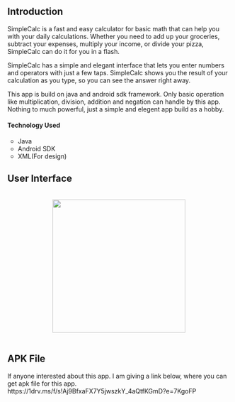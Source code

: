 <h2>Introduction</h2>
SimpleCalc is a fast and easy calculator for basic math that can help you with your daily calculations. Whether you need to add up your groceries, subtract your expenses, multiply your income, or divide your pizza, SimpleCalc can do it for you in a flash.

SimpleCalc has a simple and elegant interface that lets you enter numbers and operators with just a few taps. SimpleCalc shows you the result of your calculation as you type, so you can see the answer right away.

This app is build on java and android sdk framework. Only basic operation like multiplication, division, addition and negation can handle by this app. Nothing to much powerful, just a simple and elegent app build as a hobby.

<h4>Technology Used</h4>
<ul style="list-style-type:circle;">
  <li>Java</li>
  <li>Android SDK</li>
  <li>XML(For design)</li>
</ul>

<h2>User Interface</h2>
<br>
<div align="center">
<img src="https://github.com/RayhanMahmud256/SimpleCalc/assets/99743908/e1259e06-4eb3-42f8-a23b-a5c6ea607939" width="300">
</div>

<br>

<h2>APK File</h2>
If anyone interested about this app. I am giving a link below, where you can get apk file for this app.
https://1drv.ms/f/s!Aj9BfxaFX7Y5jwszkY_4aQtfKGmD?e=7KgoFP
